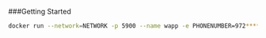 ###Getting Started

```sh
docker run --network=NETWORK -p 5900 --name wapp -e PHONENUMBER=972**** -e RMQURL=amqp://user:pass@rabbitmq tanton/whatsapp-rmq
```